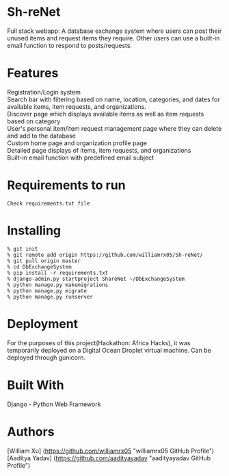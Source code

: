 # Sh-reNet

Full stack webapp: A database exchange system where users can post their unused items and request items they require. Other users can use a built-in email function to respond to posts/requests.

# Features

Registration/Login system </br>
Search bar with filtering based on name, location, categories, and dates for available items, item requests, and organizations. </br>
Discover page which displays available items as well as item requests based on category </br>
User's personal item/item request management page where they can delete and add to the database </br>
Custom home page and organization profile page </br>
Detailed page displays of items, item requests, and organizations </br>
Built-in email function with predefined email subject </br>

# Requirements to run
```
Check requirements.txt file
```
# Installing
```
% git init
% git remote add origin https://github.com/williamrx05/Sh-reNet/
% git pull origin master
% cd DbExchangeSystem
% pip install -r requirements.txt
% django-admin.py startproject ShareNet ~/DbExchangeSystem
% python manage.py makemigrations
% python manage.py migrate
% python manage.py runserver
```
# Deployment

For the purposes of this project(Hackathon: Africa Hacks), it was temporarily deployed on a Digital Ocean Droplet virtual machine. Can be deployed through gunicorn.

# Built With

Django - Python Web Framework

# Authors

[William Xu] (https://github.com/williamrx05 "williamrx05 GitHub Profile")
[Aaditya Yadav] (https://github.com/aadityayadav "aadityayadav GitHub Profile")
